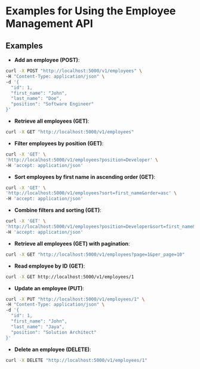 # Examples for Using the Employee Management API

## Examples

- **Add an employee (POST)**:

```bash
curl -X POST "http://localhost:5000/v1/employees" \
-H "Content-Type: application/json" \
-d '{
  "id": 1,
  "first_name": "John",
  "last_name": "Doe",
  "position": "Software Engineer"
}'
```

- **Retrieve all employees (GET)**:

```bash
curl -X GET "http://localhost:5000/v1/employees"
```

- **Filter employees by position (GET)**:

```bash
curl -X 'GET' \
'http://localhost:5000/v1/employees?position=Developer' \
-H 'accept: application/json'
```

- **Sort employees by first name in ascending order (GET)**:

```bash
curl -X 'GET' \
'http://localhost:5000/v1/employees?sort=first_name&order=asc' \
-H 'accept: application/json'
```

- **Combine filters and sorting (GET)**:

```bash
curl -X 'GET' \
'http://localhost:5000/v1/employees?position=Developer&sort=first_name&order=asc' \
-H 'accept: application/json'
```

- **Retrieve all employees (GET) with pagination**:

```bash
curl -X GET "http://localhost:5000/v1/employees?page=1&per_page=10"
```

- **Read employee by ID (GET)**:

```bash
curl -X GET http://localhost:5000/v1/employees/1
```

- **Update an employee (PUT)**:

```bash
curl -X PUT "http://localhost:5000/v1/employees/1" \
-H "Content-Type: application/json" \
-d '{
  "id": 1,
  "first_name": "John",
  "last_name": "Jaya",
  "position": "Solution Architect"
}'
```

- **Delete an employee (DELETE)**:

```bash
curl -X DELETE "http://localhost:5000/v1/employees/1"
```